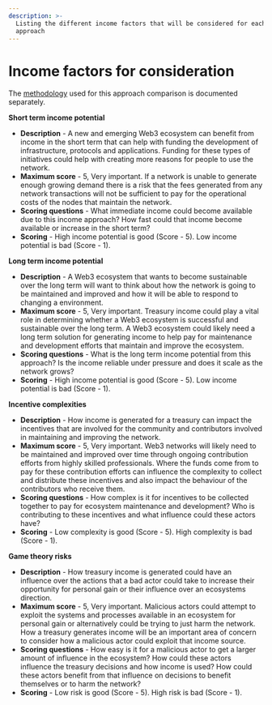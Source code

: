 ```yaml
---
description: >-
  Listing the different income factors that will be considered for each income
  approach
---
```


# Income factors for consideration

The [methodology](https://docs.treasuries.co/analysis/approach-comparison-methodology) used for this approach comparison is documented separately.



**Short term income potential**

* **Description** - A new and emerging Web3 ecosystem can benefit from income in the short term that can help with funding the development of infrastructure, protocols and applications. Funding for these types of initiatives could help with creating more reasons for people to use the network.
* **Maximum score** - 5, Very important. If a network is unable to generate enough growing demand there is a risk that the fees generated from any network transactions will not be sufficient to pay for the operational costs of the nodes that maintain the network.
* **Scoring questions** - What immediate income could become available due to this income approach? How fast could that income become available or increase in the short term?
* **Scoring** - High income potential is good (Score - 5). Low income potential is bad (Score - 1).



**Long term income potential**

* **Description** - A Web3 ecosystem that wants to become sustainable over the long term will want to think about how the network is going to be maintained and improved and how it will be able to respond to changing a environment.
* **Maximum score** - 5, Very important. Treasury income could play a vital role in determining whether a Web3 ecosystem is successful and sustainable over the long term. A Web3 ecosystem could likely need a long term solution for generating income to help pay for maintenance and development efforts that maintain and improve the ecosystem.
* **Scoring questions** - What is the long term income potential from this approach? Is the income reliable under pressure and does it scale as the network grows?
* **Scoring** - High income potential is good (Score - 5). Low income potential is bad (Score - 1).



**Incentive complexities**

* **Description** - How income is generated for a treasury can impact the incentives that are involved for the community and contributors involved in maintaining and improving the network.
* **Maximum score** - 5, Very important. Web3 networks will likely need to be maintained and improved over time through ongoing contribution efforts from highly skilled professionals. Where the funds come from to pay for these contribution efforts can influence the complexity to collect and distribute these incentives and also impact the behaviour of the contributors who receive them.
* **Scoring questions** - How complex is it for incentives to be collected together to pay for ecosystem maintenance and development? Who is contributing to these incentives and what influence could these actors have?
* **Scoring** - Low complexity is good (Score - 5). High complexity is bad (Score - 1).



**Game theory risks**

* **Description** - How treasury income is generated could have an influence over the actions that a bad actor could take to increase their opportunity for personal gain or their influence over an ecosystems direction.
* **Maximum score** - 5, Very important. Malicious actors could attempt to exploit the systems and processes available in an ecosystem for personal gain or alternatively could be trying to just harm the network. How a treasury generates income will be an important area of concern to consider how a malicious actor could exploit that income source.
* **Scoring questions** - How easy is it for a malicious actor to get a larger amount of influence in the ecosystem? How could these actors influence the treasury decisions and how income is used? How could these actors benefit from that influence on decisions to benefit themselves or to harm the network?
* **Scoring** - Low risk is good (Score - 5). High risk is bad (Score - 1).
